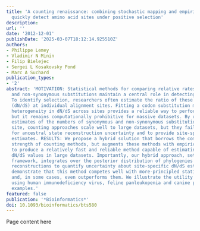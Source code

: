```yaml
---
title: 'A counting renaissance: combining stochastic mapping and empirical Bayes to
  quickly detect amino acid sites under positive selection'
description:
url: ''
date: '2012-12-01'
publishDate: '2025-03-07T18:12:14.925510Z'
authors:
- Philippe Lemey
- Vladimir N Minin
- Filip Bielejec
- Sergei L Kosakovsky Pond
- Marc A Suchard
publication_types:
- '2'
abstract: 'MOTIVATION: Statistical methods for comparing relative rates of synonymous
  and non-synonymous substitutions maintain a central role in detecting positive selection.
  To identify selection, researchers often estimate the ratio of these relative rates
  (dN/dS) at individual alignment sites. Fitting a codon substitution model that captures
  heterogeneity in dN/dS across sites provides a reliable way to perform such estimation,
  but it remains computationally prohibitive for massive datasets. By using crude
  estimates of the numbers of synonymous and non-synonymous substitutions at each
  site, counting approaches scale well to large datasets, but they fail to account
  for ancestral state reconstruction uncertainty and to provide site-specific dN/dS
  estimates. RESULTS: We propose a hybrid solution that borrows the computational
  strength of counting methods, but augments these methods with empirical Bayes modeling
  to produce a relatively fast and reliable method capable of estimating site-specific
  dN/dS values in large datasets. Importantly, our hybrid approach, set in a Bayesian
  framework, integrates over the posterior distribution of phylogenies and ancestral
  reconstructions to quantify uncertainty about site-specific dN/dS estimates. Simulations
  demonstrate that this method competes well with more-principled statistical procedures
  and, in some cases, even outperforms them. We illustrate the utility of our method
  using human immunodeficiency virus, feline panleukopenia and canine parvovirus evolution
  examples.'
featured: false
publication: '*Bioinformatics*'
doi: 10.1093/bioinformatics/bts580
---
```


Page content here